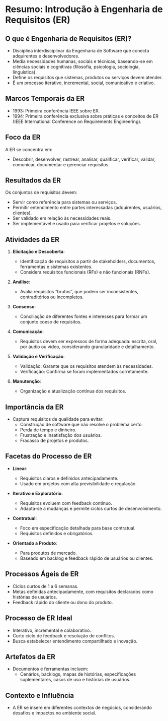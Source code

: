# Resumo: Introdução à Engenharia de Requisitos (ER)

## O que é Engenharia de Requisitos (ER)?
- Disciplina interdisciplinar da Engenharia de Software que conecta adquirentes e desenvolvedores.
- Media necessidades humanas, sociais e técnicas, baseando-se em ciências sociais e cognitivas (filosofia, psicologia, sociologia, linguística).
- Define os requisitos que sistemas, produtos ou serviços devem atender.
- É um processo iterativo, incremental, social, comunicativo e criativo.

## Marcos Temporais da ER
- 1993: Primeira conferência IEEE sobre ER.
- 1994: Primeira conferência exclusiva sobre práticas e conceitos de ER (IEEE International Conference on Requirements Engineering).

## Foco da ER
A ER se concentra em:
- Descobrir, desenvolver, rastrear, analisar, qualificar, verificar, validar, comunicar, documentar e gerenciar requisitos.

## Resultados da ER
Os conjuntos de requisitos devem:
- Servir como referência para sistemas ou serviços.
- Permitir entendimento entre partes interessadas (adquirentes, usuários, clientes).
- Ser validado em relação às necessidades reais.
- Ser implementável e usado para verificar projetos e soluções.

## Atividades da ER
1. **Elicitação e Descoberta**:
   - Identificação de requisitos a partir de stakeholders, documentos, ferramentas e sistemas existentes.
   - Considera requisitos funcionais (RFs) e não funcionais (RNFs).

2. **Análise**:
   - Avalia requisitos “brutos”, que podem ser inconsistentes, contraditórios ou incompletos.

3. **Consenso**:
   - Conciliação de diferentes fontes e interesses para formar um conjunto coeso de requisitos.

4. **Comunicação**:
   - Requisitos devem ser expressos de forma adequada: escrita, oral, por áudio ou vídeo, considerando granularidade e detalhamento.

5. **Validação e Verificação**:
   - Validação: Garante que os requisitos atendem às necessidades.
   - Verificação: Confirma se foram implementados corretamente.

6. **Manutenção**:
   - Organização e atualização contínua dos requisitos.

## Importância da ER
- Captura requisitos de qualidade para evitar:
  - Construção de software que não resolve o problema certo.
  - Perda de tempo e dinheiro.
  - Frustração e insatisfação dos usuários.
  - Fracasso de projetos e produtos.

## Facetas do Processo de ER
- **Linear**:
  - Requisitos claros e definidos antecipadamente.
  - Usado em projetos com alta previsibilidade e regulação.

- **Iterativo e Exploratório**:
  - Requisitos evoluem com feedback contínuo.
  - Adapta-se a mudanças e permite ciclos curtos de desenvolvimento.

- **Contratual**:
  - Foco em especificação detalhada para base contratual.
  - Requisitos definidos e obrigatórios.

- **Orientado a Produto**:
  - Para produtos de mercado.
  - Baseado em backlog e feedback rápido de usuários ou clientes.

## Processos Ágeis de ER
- Ciclos curtos de 1 a 6 semanas.
- Metas definidas antecipadamente, com requisitos declarados como histórias de usuários.
- Feedback rápido do cliente ou dono do produto.

## Processo de ER Ideal
- Interativo, incremental e colaborativo.
- Curto ciclo de feedback e resolução de conflitos.
- Busca estabelecer entendimento compartilhado e inovação.

## Artefatos da ER
- Documentos e ferramentas incluem:
  - Cenários, backlogs, mapas de histórias, especificações suplementares, casos de uso e histórias de usuários.

## Contexto e Influência
- A ER se insere em diferentes contextos de negócios, considerando desafios e impactos no ambiente social.


